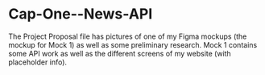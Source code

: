 # Cap-One--News-API
The Project Proposal file has pictures of one of my Figma mockups (the mockup for Mock 1) as well as some preliminary research.
Mock 1 contains some API work as well as the different screens of my website (with placeholder info).
